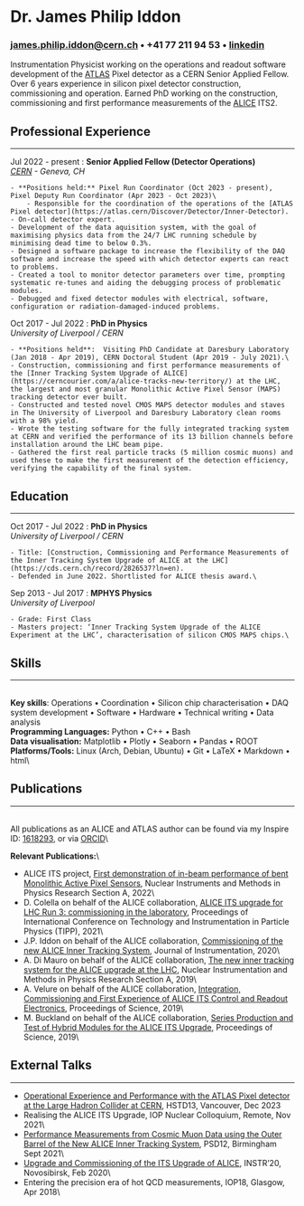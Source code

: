 <base target="_blank">

# Dr. James Philip Iddon
### <james.philip.iddon@cern.ch> • +41 77 211 94 53 • [linkedin](https://www.linkedin.com/in/j-p-iddon)

Instrumentation Physicist working on the operations and readout software development of the [ATLAS](https://atlas.cern/) Pixel detector as a CERN Senior Applied Fellow. Over 6 years experience in silicon pixel detector construction, commissioning and operation. Earned PhD working on the construction, commissioning and first performance measurements of the [ALICE](https://alice-collaboration.web.cern.ch/) ITS2.

## Professional Experience

---

Jul 2022 - present
:   **Senior Applied Fellow (Detector Operations)**\
    *[CERN](https://home.cern/) - Geneva, CH*

    - **Positions held:** Pixel Run Coordinator (Oct 2023 - present), Pixel Deputy Run Coordinator (Apr 2023 - Oct 2023)\
        - Responsible for the coordination of the operations of the [ATLAS Pixel detector](https://atlas.cern/Discover/Detector/Inner-Detector).
    - On-call detector expert.
    - Development of the data aquisition system, with the goal of maximising physics data from the 24/7 LHC running schedule by minimising dead time to below 0.3%.
    - Designed a software package to increase the flexibility of the DAQ software and increase the speed with which detector experts can react to problems.
    - Created a tool to monitor detector parameters over time, prompting systematic re-tunes and aiding the debugging process of problematic modules.
    - Debugged and fixed detector modules with electrical, software, configuration or radiation-damaged-induced problems.

Oct 2017 - Jul 2022
:   **PhD in Physics**\
    *University of Liverpool / CERN*
    
    - **Positions held**:  Visiting PhD Candidate at Daresbury Laboratory (Jan 2018 - Apr 2019), CERN Doctoral Student (Apr 2019 - July 2021).\
    - Construction, commissioning and first performance measurements of the [Inner Tracking System Upgrade of ALICE](https://cerncourier.com/a/alice-tracks-new-territory/) at the LHC, the largest and most granular Monolithic Active Pixel Sensor (MAPS) tracking detector ever built.
    - Constructed and tested novel CMOS MAPS detector modules and staves in The University of Liverpool and Daresbury Laboratory clean rooms with a 98% yield.
    - Wrote the testing software for the fully integrated tracking system at CERN and verified the performance of its 13 billion channels before installation around the LHC beam pipe.
    - Gathered the first real particle tracks (5 million cosmic muons) and used these to make the first measurement of the detection efficiency, verifying the capability of the final system.

## Education

---

Oct 2017 - Jul 2022
:   **PhD in Physics**\
    *University of Liverpool / CERN*

    - Title: [Construction, Commissioning and Performance Measurements of the Inner Tracking System Upgrade of ALICE at the LHC](https://cds.cern.ch/record/2826537?ln=en).
    - Defended in June 2022. Shortlisted for ALICE thesis award.\

Sep 2013 - Jul 2017
:   **MPHYS Physics**\
    *University of Liverpool*

    - Grade: First Class
    - Masters project: ‘Inner Tracking System Upgrade of the ALICE Experiment at the LHC’, characterisation of silicon CMOS MAPS chips.\

## Skills

---

\
**Key skills**: Operations • Coordination •  Silicon chip characterisation • DAQ system development • Software • Hardware • Technical writing • Data analysis\
**Programming Languages:** Python • C++ • Bash\
**Data visualisation:** Matplotlib • Plotly • Seaborn • Pandas • ROOT\
**Platforms/Tools:** Linux (Arch, Debian, Ubuntu) • Git • LaTeX • Markdown • html\

## Publications

---

\
All publications as an ALICE and ATLAS author can be found via my Inspire ID: [1618293](https://inspirehep.net/authors/1618293), or via [ORCID](https://orcid.org/0000-0002-2851-5554)\

**Relevant Publications:**\

- ALICE ITS project, [First demonstration of in-beam performance of bent Monolithic Active Pixel Sensors](https://www.sciencedirect.com/science/article/abs/pii/S0168900221011098), Nuclear Instruments and Methods in Physics Research Section A, 2022\
- D. Colella on behalf of the ALICE collaboration, [ALICE ITS upgrade for LHC Run 3: commissioning in the laboratory](https://iopscience.iop.org/article/10.1088/1742-6596/2374/1/012058), Proceedings of International Conference on Technology and Instrumentation in Particle Physics (TIPP), 2021\
- J.P. Iddon on behalf of the ALICE collaboration, [Commissioning of the new ALICE Inner Tracking System](https://iopscience.iop.org/article/10.1088/1748-0221/15/08/C08009), Journal of Instrumentation, 2020\
- A. Di Mauro on behalf of the ALICE collaboration, [The new inner tracking system for the ALICE upgrade at the LHC](https://www.sciencedirect.com/science/article/abs/pii/S0168900218313615), Nuclear Instrumentation and Methods in Physics Research Section A, 2019\
- A. Velure on behalf of the ALICE collaboration, [Integration, Commissioning and First Experience of ALICE ITS Control and Readout Electronics](https://pos.sissa.it/370/113/), Proceedings of Science, 2019\
- M. Buckland on behalf of the ALICE collaboration, [Series Production and Test of Hybrid Modules for the ALICE ITS Upgrade](https://pos.sissa.it/373/063), Proceedings of Science, 2019\

## External Talks

---
- [Operational Experience and Performance with the ATLAS Pixel detector at the Large Hadron Collider at CERN](https://indico.cern.ch/event/1184921/contributions/5585218/attachments/2765122/4816284/JPI_HSTD13.pdf), HSTD13, Vancouver, Dec 2023
- Realising the ALICE ITS Upgrade, IOP Nuclear Colloquium, Remote, Nov 2021\
- [Performance Measurements from Cosmic Muon Data using the Outer Barrel of the New ALICE Inner Tracking System](https://indico.cern.ch/event/797047/contributions/4455930/attachments/2311217/3933182/jpi_psd_v2.pdf), PSD12, Birmingham Sept 2021\
- [Upgrade and Commissioning of the ITS Upgrade of ALICE](https://indico.inp.nsk.su/event/20/contributions/811/attachments/560/645/JPI_INSTR.pdf), INSTR’20, Novosibirsk, Feb 2020\
- Entering the precision era of hot QCD measurements, IOP18, Glasgow, Apr 2018\
